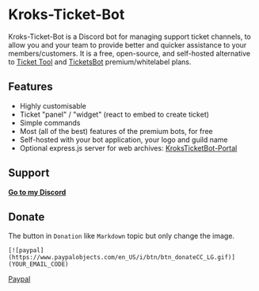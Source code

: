 # Kroks-Ticket-Bot

Kroks-Ticket-Bot is a Discord bot for managing support ticket channels, to allow you and your team to provide better and quicker assistance to your members/customers. It is a free, open-source, and self-hosted alternative to [Ticket Tool](https://tickettool.xyz/) and [TicketsBot](https://ticketsbot.net/) premium/whitelabel plans.

## Features

- Highly customisable
- Ticket "panel" / "widget" (react to embed to create ticket)
- Simple commands
- Most (all of the best) features of the premium bots, for free
- Self-hosted with your bot application, your logo and guild name
- Optional express.js server for web archives: [KroksTicketBot-Portal](https://github.com/eartharoid/DiscordTickets-Portal/)

## Support

**[Go to my Discord](https://discord.gg/fVw9GNW)**

## Donate






The button in `Donation` like `Markdown` topic but only change the image.
```
[![paypal](https://www.paypalobjects.com/en_US/i/btn/btn_donateCC_LG.gif)](YOUR_EMAIL_CODE)
```






[Paypal](paypal.me/kroksfn)

